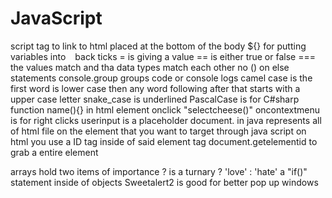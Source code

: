 # JavaScript
script tag to link to html placed at the bottom of the body
${} for putting variables into ` ` back ticks
= is giving a value
== is either true or false
=== the values match and tha data types match each other
no () on else statements
console.group groups code or console logs
camel case is the first word is lower case then any word following after that starts with a upper case letter
snake_case is underlined
PascalCase is for C#sharp 
function name(){}
in html element onclick "selectcheese()"
oncontextmenu is for right clicks
userinput is a placeholder 
document. in java represents all of html file
on the element that you want to target through java script on html you use a ID tag inside of said element tag
document.getelementid to grab a entire element


arrays hold two items of importance
? is a turnary
? 'love' : 'hate' a "if()" statement inside of objects
Sweetalert2 is good for better pop up windows
